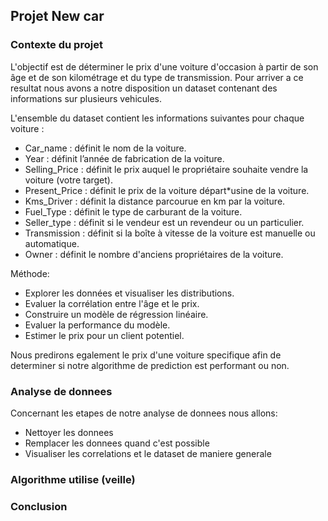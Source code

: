 ## Projet New car

### Contexte du projet

L'objectif est de déterminer le prix d'une voiture d'occasion à partir de son âge et de son kilométrage et du type de transmission. Pour arriver a ce resultat nous avons a notre disposition un dataset contenant des informations sur plusieurs vehicules. 

L'ensemble du dataset contient les informations suivantes pour chaque voiture :

  * Car_name : définit le nom de la voiture.
  * Year : définit l’année de fabrication de la voiture.
  * Selling_Price : définit le prix auquel le propriétaire souhaite vendre la voiture (votre target).
  * Present_Price : définit le prix de la voiture départ*usine de la voiture.
  * Kms_Driver : définit la distance parcourue en km par la voiture.
  * Fuel_Type : définit le type de carburant de la voiture.
  * Seller_type : définit si le vendeur est un revendeur ou un particulier.
  * Transmission : définit si la boîte à vitesse de la voiture est manuelle ou automatique.
  * Owner : définit le nombre d'anciens propriétaires de la voiture.

Méthode:

  * Explorer les données et visualiser les distributions.
  * Evaluer la corrélation entre l'âge et le prix.
  * Construire un modèle de régression linéaire.
  * Evaluer la performance du modèle.
  * Estimer le prix pour un client potentiel.

Nous predirons egalement le prix d'une voiture specifique afin de determiner si notre algorithme de prediction est performant ou non.

### Analyse de donnees

Concernant les etapes de notre analyse de donnees nous allons:

 * Nettoyer les donnees
 * Remplacer les donnees quand c'est possible
 * Visualiser les correlations et le dataset de maniere generale




### Algorithme utilise (veille)



### Conclusion


